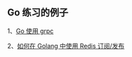 ## Go 练习的例子

1、[Go 使用 grpc](grpc/README.md)

2、[如何在 Golang 中使用 Redis 订阅/发布](redis-pubsub/README.md) 